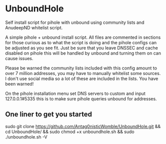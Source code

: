 # UnboundHole #
Self install script for pihole with unbound using community lists and AnudeepND whitelist script.

A simple pihole + unbound install script. All files are commented in sections for those curious as to what the script is doing and the pihole configs can be adjusted as you see fit.
Just be sure that you leave DNSSEC and cache disabled on pihole this will be handled by unbound and turning them on can cause issues.

Please be warned the community lists included with this config amount to over 7 million addresses, you may have to manually whitelist some sources. 
I don't use social media so a lot of these are included in the lists. You have been warned!

On the pihole installation menu set DNS servers to custom and input 127.0.0.1#5335 this is to make sure pihole queries unbound for addresses.

## One liner to get you started ##
sudo git clone https://github.com/Antag0nisticWomble/UnboundHole.git && cd UnboundHole/ && sudo chmod +x unboundhole.sh && sudo ./unboundhole.sh -V

